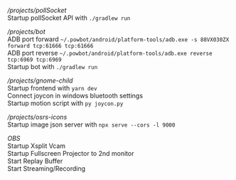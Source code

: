 _/projects/pollSocket_ \
Startup pollSocket API with `./gradlew run`

_/projects/bot_ \
ADB port forward `~/.powbot/android/platform-tools/adb.exe -s 88VX030ZX forward tcp:61666 tcp:61666` \
ADB port reverse `~/.powbot/android/platform-tools/adb.exe reverse tcp:6969 tcp:6969` \
Startup bot with `./gradlew run`

_/projects/gnome-child_ \
Startup frontend with `yarn dev` \
Connect joycon in windows bluetooth settings \
Startup motion script with `py joycon.py`

_/projects/osrs-icons_ \
Startup image json server with `npx serve --cors -l 9000 `

_OBS_ \
Startup Xsplit Vcam \
Startup Fullscreen Projector to 2nd monitor \
Start Replay Buffer \
Start Streaming/Recording
